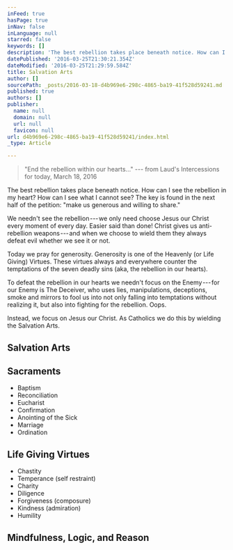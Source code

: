 ```yaml
---
inFeed: true
hasPage: true
inNav: false
inLanguage: null
starred: false
keywords: []
description: 'The best rebellion takes place beneath notice. How can I see the rebellion in my heart? How can I see what I cannot see? The key is found in the next half of the petition: “make us generous and willing to share.”'
datePublished: '2016-03-25T21:30:21.354Z'
dateModified: '2016-03-25T21:29:59.584Z'
title: Salvation Arts
author: []
sourcePath: _posts/2016-03-18-d4b969e6-298c-4865-ba19-41f528d59241.md
published: true
authors: []
publisher:
  name: null
  domain: null
  url: null
  favicon: null
url: d4b969e6-298c-4865-ba19-41f528d59241/index.html
_type: Article

---
```

> "End the rebellion within our hearts..." --- from Laud's Intercessions for today, March 18, 2016

The best rebellion takes place beneath notice. How can I see the rebellion in my heart? How can I see what I cannot see? The key is found in the next half of the petition: "make us generous and willing to share."

We needn't see the rebellion --- we only need choose Jesus our Christ every moment of every day. Easier said than done! Christ gives us anti-rebellion weapons --- and when we choose to wield them they always defeat evil whether we see it or not.

Today we pray for generosity. Generosity is one of the Heavenly (or Life Giving) Virtues. These virtues always and everywhere counter the temptations of the seven deadly sins (aka, the rebellion in our hearts).

To defeat the rebellion in our hearts we needn't focus on the Enemy --- for our Enemy is The Deceiver, who uses lies, manipulations, deceptions, smoke and mirrors to fool us into not only falling into temptations without realizing it, but also into fighting for the rebellion. Oops.

Instead, we focus on Jesus our Christ. As Catholics we do this by wielding the Salvation Arts.

## Salvation Arts

## Sacraments

* Baptism
* Reconciliation
* Eucharist
* Confirmation
* Anointing of the Sick
* Marriage
* Ordination

## Life Giving Virtues

* Chastity
* Temperance (self restraint)
* Charity
* Diligence
* Forgiveness (composure)
* Kindness (admiration)
* Humility

## Mindfulness, Logic, and Reason